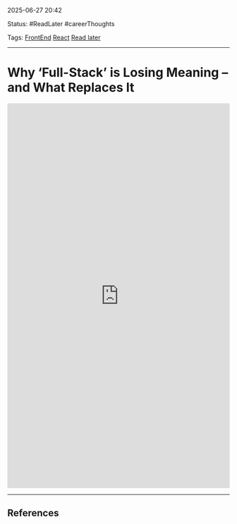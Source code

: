 
2025-06-27 20:42

Status: #ReadLater #careerThoughts 

Tags: [FrontEnd](../../3%20-%20Tags/FrontEnd.md) [React](../../3%20-%20Tags/React.md) [Read later](../../3%20-%20Tags/Read%20later.md) 

---
# Why ‘Full-Stack’ is Losing Meaning – and What Replaces It
<iframe src="https://www.linkedin.com/embed/feed/update/urn:li:share:7343326382136954880" height="873" width="504" frameborder="0" allowfullscreen="" title="Embedded post"></iframe>


---
## References
